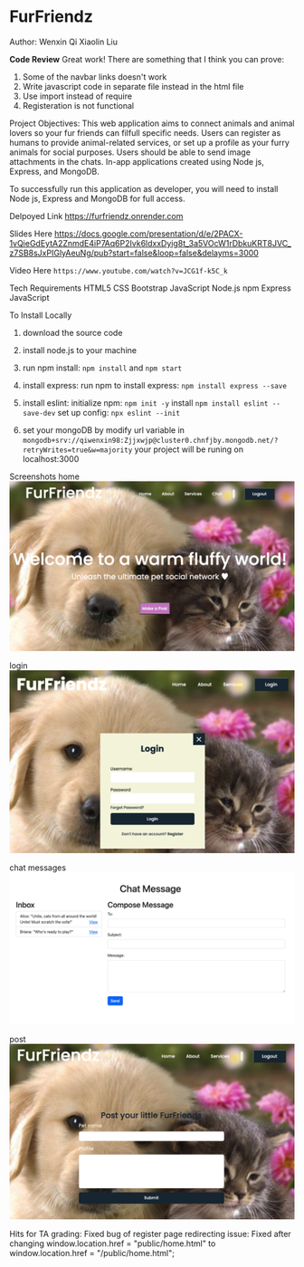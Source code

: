 # FurFriendz

Author: Wenxin Qi Xiaolin Liu

**Code Review**
Great work! There are something that I think you can prove:
1. Some of the navbar links doesn't work
2. Write javascript code in separate file instead in the html file
3. Use import instead of require
4. Registeration is not functional

Project Objectives:
This web application aims to connect animals and animal lovers so your fur friends can filfull specific needs. Users can register as humans to provide animal-related services, or set up a profile as your furry animals for social purposes. Users should be able to send image attachments in the chats. In-app applications created using Node js, Express, and MongoDB.

To successfully run this application as developer, you will need to install Node js, Express and MongoDB for full access.

Delpoyed Link https://furfriendz.onrender.com

Slides Here https://docs.google.com/presentation/d/e/2PACX-1vQieGdEytA2ZnmdE4iP7Aq6P2Ivk6ldxxDyig8t_3a5VOcW1rDbkuKRT8JVC_z7SB8sJxPIGlyAeuNg/pub?start=false&loop=false&delayms=3000

Video Here `https://www.youtube.com/watch?v=JCG1f-k5C_k`

Tech Requirements
HTML5
CSS
Bootstrap
JavaScript
Node.js
npm
Express
JavaScript

To Install Locally

1. download the source code
2. install node.js to your machine
3. run npm install: `npm install` and `npm start`
4. install express: run npm to install express: `npm install express --save`
5. install eslint:
   initialize npm: `npm init -y`
   install `npm install eslint --save-dev`
   set up config: `npx eslint --init`

6. set your mongoDB by modify url variable in `mongodb+srv://qiwenxin98:Zjjxwjp@cluster0.chnfjby.mongodb.net/?retryWrites=true&w=majority`
   your project will be runing on localhost:3000

Screenshots
home
![screenshot-home](screenshots/home.png)

login
![screenshot-login](screenshots/login.png)

chat messages
![screenshot-chat](screenshots/chat.png)

post
![screenshot-post](screenshots/post.png)

Hits for TA grading:
Fixed bug of register page redirecting issue: Fixed after changing window.location.href = "public/home.html"
to window.location.href = "/public/home.html";
